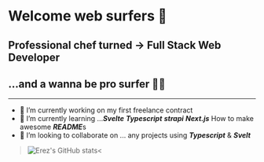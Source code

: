 # Welcome web surfers :call_me_hand:

## Professional chef turned -> **Full Stack Web Developer**
## ...and a wanna be pro surfer :surfing_man:

----


- 🔭 I’m currently working on my first freelance contract
- 🌱 I’m currently learning ...***Svelte*** ***Typescript*** ***strapi*** ***Next.js*** How to make awesome ***README***s
- 👯 I’m looking to collaborate on ... any projects using ***Typescript*** & ***Svelt***


>![Erez's GitHub stats](https://github-readme-stats.vercel.app/api?username=erez-michael&show_icons=true&theme=tokyonight)<


 

